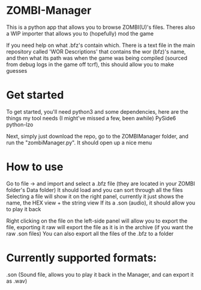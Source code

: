 # ZOMBI-Manager
This is a python app that allows you to browse ZOMBI(U)'s files. Theres also a WIP importer that allows you to (hopefully) mod the game

If you need help on what .bfz's contain which. There is a text file in the main repository called 'WOR Descriptions' that contains the wor (bfz)'s name, and then what its path was when the game was being compiled (sourced from debug logs in the game off tcrf), this should allow you to make guesses

# Get started
To get started, you'll need python3 and some dependencies, here are the things my tool needs (I might've missed a few, been awhile)
PySide6 python-lzo

Next, simply just download the repo, go to the ZOMBIManager folder, and run the "zombiManager.py". It should open up a nice menu

# How to use
Go to file -> and import and select a .bfz file (they are located in your ZOMBI folder's Data folder)
It should load and you can sort through all the files
Selecting a file will show it on the right panel, currently it just shows the name, the HEX view + the string view
If its a .son (audio), it should allow you to play it back

Right clicking on the file on the left-side panel will allow you to export the file, exporting it raw will export the file as it is in the archive (if you want the raw .son files)
You can also export all the files of the .bfz to a folder

# Currently supported formats:
.son (Sound file, allows you to play it back in the Manager, and can export it as .wav)
